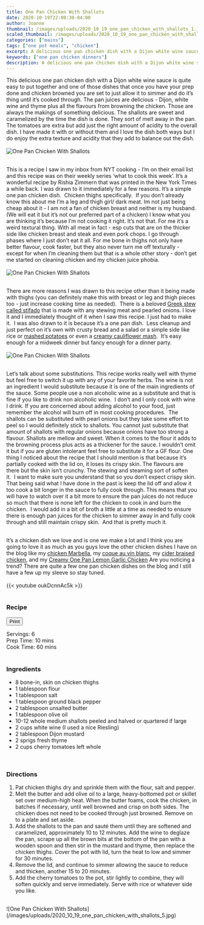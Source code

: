 ```yaml
---
title: One Pan Chicken With Shallots
date: 2020-10-19T22:08:30-04:00
author: Joanne
thumbnail: /images/uploads/2020_10_19_one_pan_chicken_with_shallots_1.jpg
scaled_thumbnail: /images/uploads/2020_10_19_one_pan_chicken_with_shallots_0.jpg
categories: ["mains"]
tags: ["one pot meals", "chicken"]
excerpt: A delicious one pan chicken dish with a Dijon white wine sauce
keywords: ["one pan chicken dinners"]
description: A delicious one pan chicken dish with a Dijon white wine sauce
---
```

<span class="blog-text">

This delicious one pan chicken dish with a Dijon white wine sauce is quite easy to put together and one of those dishes that once you have your prep done and chicken browned you are set to just allow it to simmer and do it’s thing until it’s cooked through. The pan juices are delicious - Dijon, white wine and thyme plus all the flavours from browning the chicken. Those are always the makings of something delicious. The shallots are sweet and caramelized by the time the dish is done. They sort of melt away in the pan. The tomatoes are extra but add just the right amount of acidity to the overall dish. I have made it with or without them and I love the dish both ways but I do enjoy the extra texture and acidity that they add to balance out the dish. 
</br>
</br>
![One Pan Chicken With Shallots](/images/uploads/2020_10_19_one_pan_chicken_with_shallots_2.jpg)
</br>
</br>

This is a recipe I saw in my inbox from NYT cooking - I’m on their email list and this recipe was on their weekly series ‘what to cook this week’. It’s a wonderful recipe by Rishia Zimmern that was printed in the New York Times a while back. I was drawn to it immediately for a few reasons. It’s a simple one pan chicken dish.  Chicken thighs specifically.  If you don’t already know this about me I’m a leg and thigh girl/ dark meat. Im not just being cheap about it - I am not a fan of chicken breast and neither is my husband. (We will eat it but it’s not our preferred part of a chicken) I know what you are thinking it’s because I’m not cooking it right. It’s not that. For me it’s a weird textural thing. With all meat in fact - esp cuts that are on the thicker side like chicken breast and steak and even pork chops. I go through phases where I just don’t eat it all. For me bone in thighs not only have better flavour, cook faster, but they also never turn me off texturally - except for when I’m cleaning them but that is a whole other story - don’t get me started on cleaning chicken and my chicken juice phobia.  
</br>
</br>
![One Pan Chicken With Shallots](/images/uploads/2020_10_19_one_pan_chicken_with_shallots_3.jpg)
</br>
</br>

There are more reasons I was drawn to this recipe other than it being made with thighs (you can definitely make this with breast or leg and thigh pieces too - just increase cooking time as needed).  There is a beloved [Greek stew called stifado](https://www.oliveandmango.com/stifado-homemade-greek-stew) that is made with any stewing meat and pearled onions. I love it and I immediately thought of it when I saw this recipe. I just had to make it.  I was also drawn to it is because it’s a one pan dish.  Less cleanup and just perfect on it’s own with crusty bread and a salad or a simple side like rice or [mashed potatoes](https://www.oliveandmango.com/simple-creamy-mashed-potatoes/) or even a [creamy cauliflower mash](https://www.oliveandmango.com/cider-braised-chicken-thighs-with-the-creamiest-cauliflower-mash/).  It’s easy enough for a midweek dinner but fancy enough for a dinner party. 
</br>
</br>
![One Pan Chicken With Shallots](/images/uploads/2020_10_19_one_pan_chicken_with_shallots_4.jpg)
</br>
</br>

Let’s talk about some substitutions. This recipe works really well with thyme but feel free to switch it up with any of your favorite herbs. The wine is not an ingredient I would substitute because it is one of the main ingredients of the sauce. Some people use a non alcoholic wine as a substitute and that is fine if you like to drink non alcoholic wine.  I don’t and I only cook with wine I drink. If you are concerned about adding alcohol to your food, just remember the alcohol will burn off in most cooking procedures.  The shallots can be substituted  with pearl onions but they take some effort to peel so I would definitely stick to shallots. You cannot just substitute that amount of shallots with regular onions because onions have too strong a flavour.  Shallots are mellow and sweet. When it comes to the flour it adds to the browning process plus acts as a thickener for the sauce. I wouldn’t omit it but if you are gluten intolerant feel free to substitute it for a GF flour. One thing I noticed about the recipe that I should mention is that because it’s partially cooked with the lid on, it loses its crispy skin. The flavours are there but the skin isn’t crunchy. The stewing and steaming sort of soften it.  I want to make sure you understand that so you don’t expect crispy skin. That being said what I have done in the past is keep the lid off and allow it too cook a bit longer in the sauce to fully cook through. This means that you will have to watch over it a bit more to ensure the pan juices do not reduce so much that there is none left for the chicken to cook in and burn the chicken.  I would add in a bit of broth a little at a time as needed to ensure there is enough pan juices for the chicken to simmer away in and fully cook through and still maintain crispy skin.  And that is pretty much it.  
</br>
</br>

It’s a chicken dish we love and is one we make a lot and I think you are going to love it as much as you guys love the other chicken dishes I have on the blog like my [chicken Marbella](https://www.oliveandmango.com/chicken-marbella/), my [coque au vin blanc](https://www.oliveandmango.com/quick-one-pan-coq-au-vin-blanc/), my [cider braised chicken](https://www.oliveandmango.com/cider-braised-chicken-thighs-with-the-creamiest-cauliflower-mash/), and my [Creamy One Pan Lemon Garlic Chicken](https://www.oliveandmango.com/creamy-one-pan-lemon-garlic-chicken-and-orzo-risotto/) Are you noticing a trend? There are quite a few one pan chicken dishes on the blog and I still have a few up my sleeve so stay tuned.
</br>
</br>
{{< youtube oukDcnnAc5k >}}
</br>
</br>
</span>

### Recipe
<div print_button><form>
<input type="button" value="Print" class="btn__print" onClick="window.print()">
</form></div>

<div>Servings: <span itemprop="recipeYield">6</div>
<div>Prep Time: <meta itemprop="prepTime" content="PT10M">10 mins</div>
<div>Cook Time: <meta itemprop="cookTime" content="PT60M">60 mins</div>
</br>

### Ingredients

* <span itemprop="recipeIngredient">8 bone-in, skin on chicken thighs</span>
* <span itemprop="recipeIngredient">1 tablespoon flour</span>
* <span itemprop="recipeIngredient">1 tablespoon  salt</span>
* <span itemprop="recipeIngredient">1 tablespoon ground black pepper</span>
* <span itemprop="recipeIngredient">2 tablespoon unsalted butter</span>
* <span itemprop="recipeIngredient">1 tablespoon olive oil </span>
* <span itemprop="recipeIngredient">10-12 whole medium shallots peeled and halved or quartered if large </span>
* <span itemprop="recipeIngredient">2 cups white wine (I used a nice Riesling)</span>
* <span itemprop="recipeIngredient">2 tablespoon Dijon mustard</span>
* <span itemprop="recipeIngredient">2 sprigs fresh thyme </span>
* <span itemprop="recipeIngredient">2 cups cherry tomatoes left whole </span>
</br>

### Directions 
1. Pat chicken thighs dry and sprinkle them with the flour, salt and pepper.
2. Melt the butter and add olive oil to a large, heavy-bottomed pot or skillet set over medium-high heat. When the butter foams, cook the chicken, in batches if necessary, until well browned and crisp on both sides. The chicken does not need to be cooked through just browned. Remove on to a plate and set aside.
3. Add the shallots to the pan and sauté them until they are softened and caramelized, approximately 10 to 12 minutes. Add the wine to deglaze the pan, scrape up all the brown bits at the bottom of the pan with a wooden spoon and then stir in the mustard and thyme, then replace the chicken thighs. Cover the pot with lid, turn the heat to low and simmer for 30 minutes.
4. Remove the lid, and continue to simmer allowing the sauce to reduce and thicken, another 15 to 20 minutes.
5. Add the cherry tomatoes to the pot, stir lightly to combine, they will soften quickly and serve immediately. Serve with rice or whatever side you like. 

</br>
![One Pan Chicken With Shallots](/images/uploads/2020_10_19_one_pan_chicken_with_shallots_5.jpg)